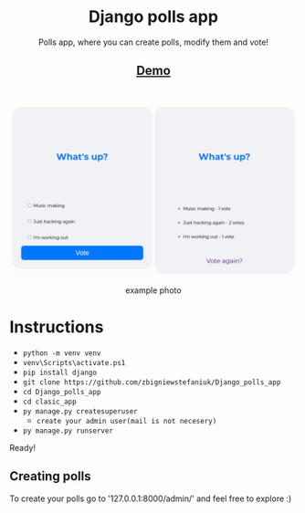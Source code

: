 <h1 align='center'>Django polls app</h1>

<p align='center'>Polls app, where you can create polls, modify them and vote!</p>
<h2 align="center"><a href="#">Demo</a></h2>
<br />
<p align="center">
  <img  src="https://github.com/zbigniewstefaniuk/zbigniewstefaniuk/blob/master/polls-app.png">
</p>
<p align='center'>example photo</p>

# Instructions

- `python -m venv venv`
- `venv\Scripts\activate.ps1`
- `pip install django`
- `git clone https://github.com/zbigniewstefaniuk/Django_polls_app`
- `cd Django_polls_app`
- `cd clasic_app`
- `py manage.py createsuperuser`
  - `create your admin user(mail is not necesery)`
- `py manage.py runserver`

Ready!

## Creating polls

To create your polls go to '127.0.0.1:8000/admin/' and feel free to explore :)
